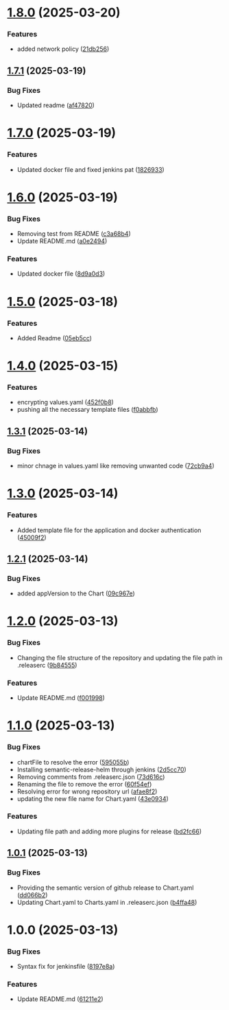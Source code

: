 # [1.8.0](https://github.com/csye7125-sp25-team05/helm-charts/compare/v1.7.1...v1.8.0) (2025-03-20)


### Features

* added network policy ([21db256](https://github.com/csye7125-sp25-team05/helm-charts/commit/21db256be716da31e370e284b48cd3dc03c93b3d))

## [1.7.1](https://github.com/csye7125-sp25-team05/helm-charts/compare/v1.7.0...v1.7.1) (2025-03-19)


### Bug Fixes

* Updated readme ([af47820](https://github.com/csye7125-sp25-team05/helm-charts/commit/af47820f5ea4888277e1b765d63444696f9edc1f))

# [1.7.0](https://github.com/csye7125-sp25-team05/helm-charts/compare/v1.6.0...v1.7.0) (2025-03-19)


### Features

* Updated docker file and fixed jenkins pat ([1826933](https://github.com/csye7125-sp25-team05/helm-charts/commit/182693365973cfb1007b6563e5c36b6391fe47a5))

# [1.6.0](https://github.com/csye7125-sp25-team05/helm-charts/compare/v1.5.0...v1.6.0) (2025-03-19)


### Bug Fixes

* Removing test from README ([c3a68b4](https://github.com/csye7125-sp25-team05/helm-charts/commit/c3a68b4c780d65a887ae67023c4be646583a4253))
* Update README.md ([a0e2494](https://github.com/csye7125-sp25-team05/helm-charts/commit/a0e2494e60ba6bd3797728550f6fa8f1efb37fd3))


### Features

* Updated docker file ([8d9a0d3](https://github.com/csye7125-sp25-team05/helm-charts/commit/8d9a0d3c4bcabe704619d6177ae8e0d7e12bcb2f))

# [1.5.0](https://github.com/csye7125-sp25-team05/helm-charts/compare/v1.4.0...v1.5.0) (2025-03-18)


### Features

* Added Readme ([05eb5cc](https://github.com/csye7125-sp25-team05/helm-charts/commit/05eb5cc5c7c2b0fae802c16b64e96a896c07f2d9))

# [1.4.0](https://github.com/csye7125-sp25-team05/helm-charts/compare/v1.3.1...v1.4.0) (2025-03-15)


### Features

* encrypting values.yaml ([452f0b8](https://github.com/csye7125-sp25-team05/helm-charts/commit/452f0b859fab4eae8c822d5c6145bc0ad7240d36))
* pushing all the necessary template files ([f0abbfb](https://github.com/csye7125-sp25-team05/helm-charts/commit/f0abbfb9c20ffb501ceb0859c988b6e1b5bdffe3))

## [1.3.1](https://github.com/csye7125-sp25-team05/helm-charts/compare/v1.3.0...v1.3.1) (2025-03-14)


### Bug Fixes

* minor chnage in values.yaml like removing unwanted code ([72cb9a4](https://github.com/csye7125-sp25-team05/helm-charts/commit/72cb9a49f804e2b3f595fe6235c41fbeca0f20be))

# [1.3.0](https://github.com/csye7125-sp25-team05/helm-charts/compare/v1.2.1...v1.3.0) (2025-03-14)


### Features

* Added template file for the application and docker authentication ([45009f2](https://github.com/csye7125-sp25-team05/helm-charts/commit/45009f2be3dff9e7283d85f8f85c917df550740b))

## [1.2.1](https://github.com/csye7125-sp25-team05/helm-charts/compare/v1.2.0...v1.2.1) (2025-03-14)


### Bug Fixes

* added appVersion to the Chart ([09c967e](https://github.com/csye7125-sp25-team05/helm-charts/commit/09c967e32a1a7df78ffc8f4bdad1833e294b0dfa))

# [1.2.0](https://github.com/csye7125-sp25-team05/helm-charts/compare/v1.1.0...v1.2.0) (2025-03-13)


### Bug Fixes

* Changing the file structure of the repository and updating the file path in .releaserc ([9b84555](https://github.com/csye7125-sp25-team05/helm-charts/commit/9b84555e52abcec4dbf470c6cd30a92773fad7cc))


### Features

* Update README.md ([f001998](https://github.com/csye7125-sp25-team05/helm-charts/commit/f001998b910fb89acf38222a16d36f83e6a9512d))

# [1.1.0](https://github.com/csye7125-sp25-team05/helm-charts/compare/v1.0.1...v1.1.0) (2025-03-13)


### Bug Fixes

* chartFile to resolve the error ([595055b](https://github.com/csye7125-sp25-team05/helm-charts/commit/595055b75e00bd1293cd0773bb12497718e66991))
* Installing semantic-release-helm through jenkins ([2d5cc70](https://github.com/csye7125-sp25-team05/helm-charts/commit/2d5cc70dec989a94c4af8dfeb724fbb3b30eb7c0))
* Removing comments  from .releaserc.json ([73d616c](https://github.com/csye7125-sp25-team05/helm-charts/commit/73d616cdf4f57bedb1b8ffa32421afa52b3f1071))
* Renaming the file to remove the error ([60f54ef](https://github.com/csye7125-sp25-team05/helm-charts/commit/60f54efc6839a1e929138dada7b1d0e7fe1294a4))
* Resolving error for wrong repository url ([afae8f2](https://github.com/csye7125-sp25-team05/helm-charts/commit/afae8f2087276506128541d84760706702f90772))
* updating the new file name for Chart.yaml ([43e0934](https://github.com/csye7125-sp25-team05/helm-charts/commit/43e09349a44663d3ea0c0eea291fd1c036dc5d72))


### Features

* Updating file path and adding more plugins for release ([bd2fc66](https://github.com/csye7125-sp25-team05/helm-charts/commit/bd2fc661798d3ded96e9c5c88fef3f334f022f70))

## [1.0.1](https://github.com/csye7125-sp25-team05/helm-charts/compare/v1.0.0...v1.0.1) (2025-03-13)


### Bug Fixes

* Providing the semantic version of github release to Chart.yaml ([dd066b2](https://github.com/csye7125-sp25-team05/helm-charts/commit/dd066b2cfc4e057a10f74cfb5610279dba6a3a5d))
* Updating Chart.yaml to Charts.yaml in .releaserc.json ([b4ffa48](https://github.com/csye7125-sp25-team05/helm-charts/commit/b4ffa48196c24ec728598fedee94308f028c08b6))

# 1.0.0 (2025-03-13)


### Bug Fixes

* Syntax fix for jenkinsfile ([8197e8a](https://github.com/csye7125-sp25-team05/helm-charts/commit/8197e8af0911272f1255ade734a199072b39585d))


### Features

* Update README.md ([61211e2](https://github.com/csye7125-sp25-team05/helm-charts/commit/61211e2e927a54680fb74631e8f28347134c98cb))
